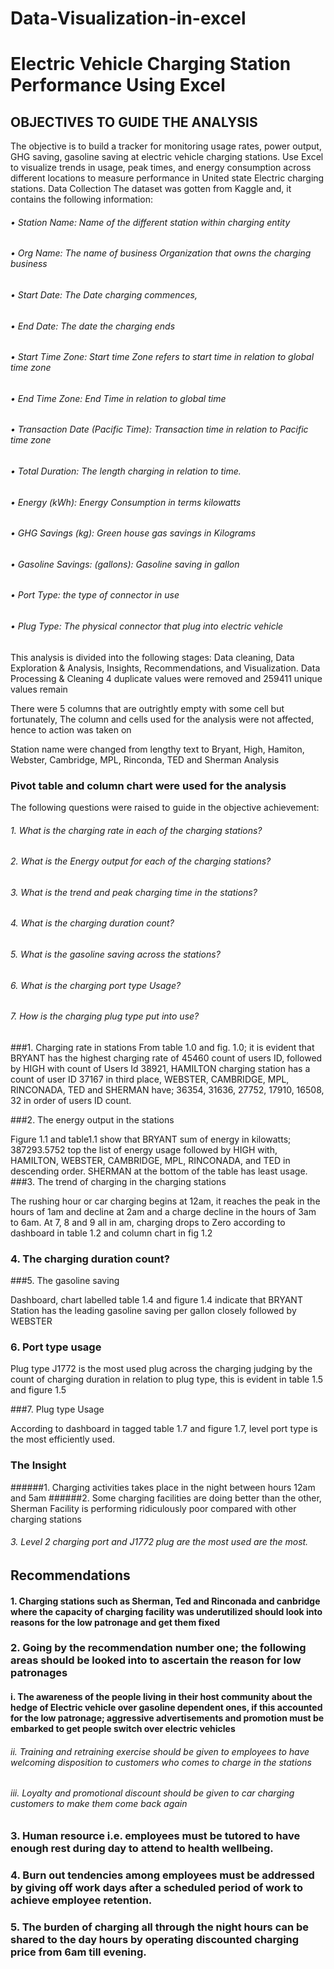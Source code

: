# Data-Visualization-in-excel

# Electric Vehicle Charging Station Performance Using Excel
## OBJECTIVES TO GUIDE THE ANALYSIS
The objective is to build a tracker for monitoring usage rates, power output, GHG saving, gasoline saving at electric vehicle charging stations. Use Excel to visualize trends in usage, peak times, and energy consumption across different locations to measure performance in United state Electric charging stations.
Data Collection 
The dataset was gotten from Kaggle and, it contains the following information:
###### •	Station Name: Name of the different station within charging entity
###### •	Org Name: The name of business Organization that owns the charging business 
###### •	Start Date: The Date charging commences, 
###### •	End Date: The date the charging ends
###### •	Start Time Zone: Start time Zone refers to start time in relation to global time zone
###### •	End Time Zone: End Time in relation to global time
###### •	Transaction Date (Pacific Time): Transaction time in relation to Pacific time zone
###### •	Total Duration: The length charging in relation to time.
###### •	Energy (kWh): Energy Consumption in terms kilowatts 
###### •	GHG Savings (kg): Green house gas savings in Kilograms
###### •	Gasoline Savings: (gallons): Gasoline saving in gallon 
###### •	Port Type: the type of connector in use
###### •	Plug Type: The physical connector that plug into electric vehicle
This analysis is divided into the following stages: Data cleaning, Data Exploration & Analysis, Insights, Recommendations, and Visualization.
Data Processing & Cleaning
4 duplicate values were removed and 259411 unique values remain




There were 5 columns that are outrightly empty with some cell but fortunately, The column and cells used for the analysis were not affected, hence to action was taken on 

Station name were changed from lengthy text to Bryant, High, Hamiton, Webster, Cambridge, MPL, Rinconda, TED and Sherman
Analysis
### Pivot table and column chart were used for the analysis
The following questions were raised to guide in the objective achievement:
###### 1.	What is the charging rate in each of the charging stations?
###### 2.	What is the Energy output for each of the charging stations?
###### 3.	What is the trend and peak charging time in the stations?
###### 4.	What is the charging duration count?
###### 5.	What is the gasoline saving across the stations?
###### 6.	What is the charging port type Usage?
###### 7.	How is the charging plug type put into use?


###1.	Charging rate in stations
From table 1.0 and fig. 1.0; it is evident that BRYANT has  the highest charging rate of 45460 count of users ID, followed by HIGH with count of Users Id 38921, HAMILTON charging station has a count of user ID 37167 in third place, WEBSTER, CAMBRIDGE, MPL, RINCONADA, TED and SHERMAN have; 36354, 31636, 27752, 17910, 16508, 32  in order of users ID count.

###2.	The energy output in the stations

              
Figure 1.1 and table1.1 show that BRYANT sum of energy in kilowatts; 387293.5752 top the list of energy usage followed by HIGH with, HAMILTON, WEBSTER, CAMBRIDGE, MPL, RINCONADA, and TED in descending order. SHERMAN at the bottom of the table has least usage.
###3.	The trend of charging in the charging stations

The rushing hour or car charging begins at 12am, it reaches the peak in the hours of 1am and decline at 2am and a charge decline in the hours of 3am to 6am. At 7, 8 and 9 all in am, charging drops to Zero according to dashboard in table 1.2 and column chart in fig 1.2











### 4.	The charging duration count?                                                                               
















###5.	The gasoline saving

Dashboard, chart labelled table 1.4 and figure 1.4 indicate that BRYANT Station has the leading gasoline saving per gallon closely followed by WEBSTER



### 6.	Port type usage

Plug type J1772 is the most used plug across the charging judging by the count of charging duration in relation to plug type, this is evident in table 1.5 and figure 1.5

###7.	Plug type Usage	


According to dashboard in tagged table 1.7 and figure 1.7, level port type is the most efficiently used.







### The Insight
######1.	Charging activities takes place in the night between hours 12am and 5am
######2.	Some charging facilities are doing better than the other, Sherman Facility is performing ridiculously poor compared with other charging stations
###### 3.	Level 2 charging port and J1772 plug are the most used are the most.
	


## Recommendations
#### 1.	Charging stations such as Sherman, Ted and Rinconada and canbridge where the capacity of charging facility was underutilized should look into reasons for the low patronage and get them fixed
### 2.	Going by the recommendation number one; the following areas should be looked into to ascertain the reason for low patronages 
#### i.	The awareness of the people living in their host community about the hedge of Electric vehicle over gasoline dependent ones, if this accounted for the low patronage; aggressive advertisements and promotion must be embarked to get people switch over electric vehicles
###### ii.	Training and retraining exercise should be given to employees to have welcoming disposition to customers who comes to charge in the stations
###### iii.	 Loyalty and promotional discount should be given to car charging customers to make them come back again
### 3.	Human resource i.e. employees must be tutored to have enough rest during day to attend to health wellbeing.
### 4.	Burn out tendencies among employees must be addressed by giving off work days after a scheduled period of work to achieve employee retention.
### 5.	The burden of charging all through the night hours can be shared to the day hours by operating discounted charging price from 6am till evening.    









